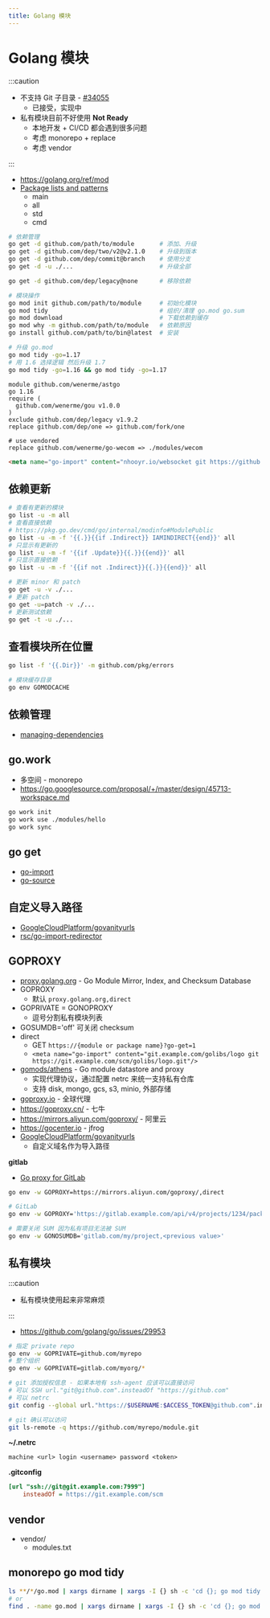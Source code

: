 ```yaml
---
title: Golang 模块
---
```


# Golang 模块

:::caution

- 不支持 Git 子目录 - [#34055](https://github.com/golang/go/issues/34055)
  - 已接受，实现中
- 私有模块目前不好使用 **Not Ready**
  - 本地开发 + CI/CD 都会遇到很多问题
  - 考虑 monorepo + replace
  - 考虑 vendor

:::

- https://golang.org/ref/mod
- [Package lists and patterns](https://pkg.go.dev/cmd/go#hdr-Package_lists_and_patterns)
  - main
  - all
  - std
  - cmd

```bash
# 依赖管理
go get -d github.com/path/to/module       # 添加、升级
go get -d github.com/dep/two/v2@v2.1.0    # 升级到版本
go get -d github.com/dep/commit@branch    # 使用分支
go get -d -u ./...                        # 升级全部

go get -d github.com/dep/legacy@none      # 移除依赖

# 模块操作
go mod init github.com/path/to/module     # 初始化模块
go mod tidy                               # 组织/清理 go.mod go.sum
go mod download                           # 下载依赖到缓存
go mod why -m github.com/path/to/module   # 依赖原因
go install github.com/path/to/bin@latest  # 安装

# 升级 go.mod
go mod tidy -go=1.17
# 用 1.6 选择逻辑 然后升级 1.7
go mod tidy -go=1.16 && go mod tidy -go=1.17
```

```go-mod
module github.com/wenerme/astgo
go 1.16
require (
  github.com/wenerme/gou v1.0.0
)
exclude github.com/dep/legacy v1.9.2
replace github.com/dep/one => github.com/fork/one

# use vendored
replace github.com/wenerme/go-wecom => ./modules/wecom
```

```html
<meta name="go-import" content="nhooyr.io/websocket git https://github.com/nhooyr/websocket mod" />
```

## 依赖更新

```bash
# 查看有更新的模块
go list -u -m all
# 查看直接依赖
# https://pkg.go.dev/cmd/go/internal/modinfo#ModulePublic
go list -u -m -f '{{.}}{{if .Indirect}} IAMINDIRECT{{end}}' all
# 只显示有更新的
go list -u -m -f '{{if .Update}}{{.}}{{end}}' all
# 只显示直接依赖
go list -u -m -f '{{if not .Indirect}}{{.}}{{end}}' all

# 更新 minor 和 patch
go get -u -v ./...
# 更新 patch
go get -u=patch -v ./...
# 更新测试依赖
go get -t -u ./...
```

## 查看模块所在位置

```bash
go list -f '{{.Dir}}' -m github.com/pkg/errors

# 模块缓存目录
go env GOMODCACHE
```

## 依赖管理

- [managing-dependencies](https://golang.org/doc/modules/managing-dependencies)

## go.work

- 多空间 - monorepo
- https://go.googlesource.com/proposal/+/master/design/45713-workspace.md

```bash
go work init
go work use ./modules/hello
go work sync
```

## go get

- [go-import](https://golang.org/cmd/go/#hdr-Remote_import_paths)
- [go-source](https://github.com/golang/gddo/wiki/Source-Code-Links)

## 自定义导入路径

- [GoogleCloudPlatform/govanityurls](https://github.com/GoogleCloudPlatform/govanityurls)
- [rsc/go-import-redirector](https://github.com/rsc/go-import-redirector)

## GOPROXY

- [proxy.golang.org](https://proxy.golang.org/) - Go Module Mirror, Index, and Checksum Database
- GOPROXY
  - 默认 `proxy.golang.org,direct`
- GOPRIVATE = GONOPROXY
  - 逗号分割私有模块列表
- GOSUMDB='off' 可关闭 checksum
- direct
  - GET `https://{module or package name}?go-get=1`
  - `<meta name="go-import" content="git.example.com/golibs/logo git https://git.example.com/scm/golibs/logo.git"/>`
- [gomods/athens](https://github.com/gomods/athens) - Go module datastore and proxy
  - 实现代理协议，通过配置 netrc 来统一支持私有仓库
  - 支持 disk, mongo, gcs, s3, minio, 外部存储
- [goproxy.io](https://goproxy.io) - 全球代理
- https://goproxy.cn/ - 七牛
- https://mirrors.aliyun.com/goproxy/ - 阿里云
- https://gocenter.io - jfrog
- [GoogleCloudPlatform/govanityurls](https://github.com/GoogleCloudPlatform/govanityurls)
  - 自定义域名作为导入路径

**gitlab**

- [Go proxy for GitLab](https://docs.gitlab.com/ee/user/packages/go_proxy/)

```bash
go env -w GOPROXY=https://mirrors.aliyun.com/goproxy/,direct

# GitLab
go env -w GOPROXY='https://gitlab.example.com/api/v4/projects/1234/packages/go,https://proxy.golang.org,direct'

# 需要关闭 SUM 因为私有项目无法被 SUM
go env -w GONOSUMDB='gitlab.com/my/project,<previous value>'
```

## 私有模块

:::caution

- 私有模块使用起来非常麻烦

:::

- https://github.com/golang/go/issues/29953

```bash
# 指定 private repo
go env -w GOPRIVATE=github.com/myrepo
# 整个组织
go env -w GOPRIVATE=gitlab.com/myorg/*

# git 添加授权信息 - 如果本地有 ssh-agent 应该可以直接访问
# 可以 SSH url."git@github.com".insteadOf "https://github.com"
# 可以 netrc
git config --global url."https://$USERNAME:$ACCESS_TOKEN@github.com".insteadOf "https://github.com"

# git 确认可以访问
git ls-remote -q https://github.com/myrepo/module.git
```

**~/.netrc**

```
machine <url> login <username> password <token>
```

**.gitconfig**

```ini
[url "ssh://git@git.example.com:7999"]
	insteadOf = https://git.example.com/scm
```

## vendor

- vendor/
  - modules.txt

## monorepo go mod tidy

```bash
ls **/*/go.mod | xargs dirname | xargs -I {} sh -c 'cd {}; go mod tidy'
# or
find . -name go.mod | xargs dirname | xargs -I {} sh -c 'cd {}; go mod tidy'
```
